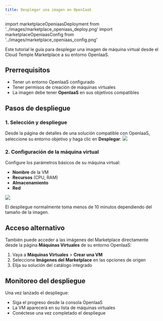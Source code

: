 ```yaml
---
title: Desplegar una imagen en OpenIaaS
---
```

import marketplaceOpeniaasDeployment from '../images/marketplace_openiaas_deploy.png'
import marketplaceOpeniaasConfig from '../images/marketplace_openiaas_config.png'

Este tutorial le guía para desplegar una imagen de máquina virtual desde el Cloud Temple Marketplace a su entorno OpenIaaS.

## Prerrequisitos

- Tener un entorno OpenIaaS configurado
- Tener permisos de creación de máquinas virtuales
- La imagen debe tener **OpenIaaS** en sus objetivos compatibles

## Pasos de despliegue

### 1. Selección y despliegue

Desde la página de detalles de una solución compatible con OpenIaaS, seleccione su entorno objetivo y haga clic en **Desplegar**:
<img src={marketplaceOpeniaasDeployment} />

### 2. Configuración de la máquina virtual

Configure los parámetros básicos de su máquina virtual:
- **Nombre** de la VM
- **Recursos** (CPU, RAM)
- **Almacenamiento**
- **Red**

<img src={marketplaceOpeniaasConfig} />

El despliegue normalmente toma menos de 10 minutos dependiendo del tamaño de la imagen.

## Acceso alternativo

También puede acceder a las imágenes del Marketplace directamente desde la página **Máquinas Virtuales** de su entorno OpenIaaS:

1. Vaya a **Máquinas Virtuales** > **Crear una VM**
2. Seleccione **Imágenes del Marketplace** en las opciones de origen
3. Elija su solución del catálogo integrado

## Monitoreo del despliegue

Una vez lanzado el despliegue:
- Siga el progreso desde la consola OpenIaaS
- La VM aparecerá en su lista de máquinas virtuales
- Conéctese una vez completado el despliegue
